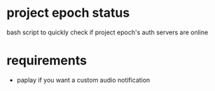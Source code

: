 # project epoch status

bash script to quickly check if project epoch's auth servers are online


# requirements

* paplay if you want a custom audio notification

